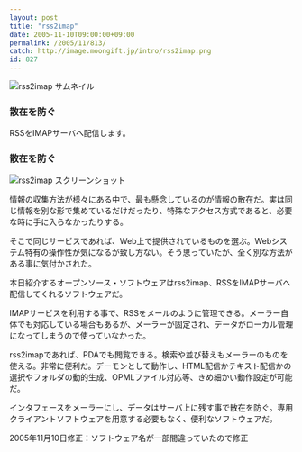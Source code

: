 ```yaml
---
layout: post
title: "rss2imap"
date: 2005-11-10T09:00:00+09:00
permalink: /2005/11/813/
catch: http://image.moongift.jp/intro/rss2imap.png
id: 827
---
```

 ![rss2imap サムネイル](http://image.moongift.jp/intro/rss2imap.s.png "rss2imap サムネイル")
  

### 散在を防ぐ
  
RSSをIMAPサーバへ配信します。  
<!--more-->  

### 散在を防ぐ
  

![rss2imap スクリーンショット](http://image.moongift.jp/intro/rss2imap.png "rss2imap スクリーンショット")

  

情報の収集方法が様々にある中で、最も懸念しているのが情報の散在だ。実は同じ情報を別な形で集めているだけだったり、特殊なアクセス方式であると、必要な時に手に入らなかったりする。

  

そこで同じサービスであれば、Web上で提供されているものを選ぶ。Webシステム特有の操作性が気になるが致し方ない。そう思っていたが、全く別な方法がある事に気付かされた。

  

本日紹介するオープンソース・ソフトウェアはrss2imap、RSSをIMAPサーバへ配信してくれるソフトウェアだ。

  

IMAPサービスを利用する事で、RSSをメールのように管理できる。メーラー自体でも対応している場合もあるが、メーラーが固定され、データがローカル管理になってしまうので使っていなかった。

  

rss2imapであれば、PDAでも閲覧できる。検索や並び替えもメーラーのものを使える。非常に便利だ。デーモンとして動作し、HTML配信かテキスト配信かの選択やフォルダの動的生成、OPMLファイル対応等、きめ細かい動作設定が可能だ。

  

インタフェースをメーラーにし、データはサーバ上に残す事で散在を防ぐ。専用クライアントソフトウェアを用意する必要もなく、便利なソフトウェアだ。

  

2005年11月10日修正：ソフトウェア名が一部間違っていたので修正

